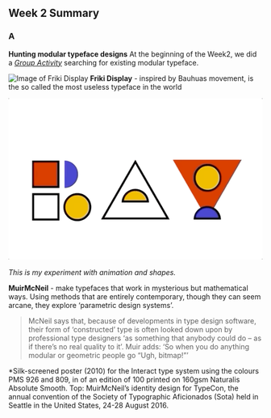 ## Week 2 Summary

### A
**Hunting modular typeface designs** 
At the beginning of the Week2, we did a [*Group Activity*](https://docs.google.com/presentation/d/1N2hAFp6si7UsVuPj1oMQ21_HHF858NbXZna0YQxOQio/edit#slide=id.g8ed135ac50_18_0) searching for existing modular typeface.

![Image of Friki Display](https://github.com/Raymondvonz/CodeWords/blob/master/W2/Friki%20Display.png)
**Friki Display** - inspired by Bauhuas movement, is the so called the most useless typeface in the world

![Image of Rayattempt](https://github.com/Raymondvonz/CodeWords/blob/master/W2/RAY_ATTEMPT.gif)

*This is my experiment with animation and shapes.*

**MuirMcNeil** - make typefaces that work in mysterious but mathematical ways. Using methods that are entirely contemporary, though they can seem arcane, they explore ‘parametric design systems’. 

> McNeil says that, because of developments in type design software, their form of ‘constructed’ type is often looked down upon by professional type designers ‘as something that anybody could do – as if there’s no real quality to it’. Muir adds: ‘So when you do anything modular or geometric people go “Ugh, bitmap!”’

*Silk-screened poster (2010) for the Interact type system using the colours PMS 926 and 809, in of an edition of 100 printed on 160gsm Naturalis Absolute Smooth. 
Top: MuirMcNeil’s identity design for TypeCon, the annual convention of the Society of Typographic Aficionados (Sota) held in Seattle in the United States, 24-28 August 2016.
